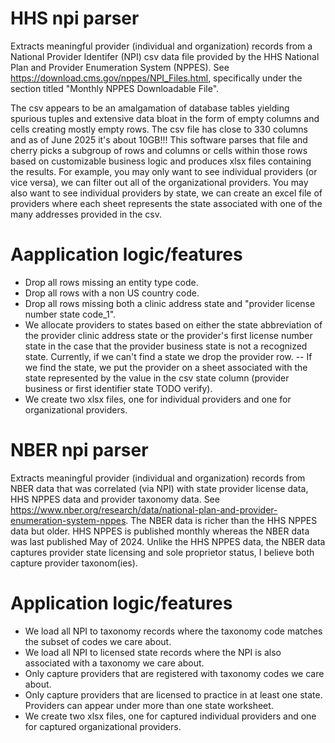 # HHS npi parser
Extracts meaningful provider (individual and organization) records from a National Provider Identifer (NPI) csv data file provided by the HHS National Plan and Provider Enumeration System (NPPES). See https://download.cms.gov/nppes/NPI_Files.html, specifically under the section titled "Monthly NPPES Downloadable File".

The csv appears to be an amalgamation of database tables yielding spurious tuples and extensive data bloat in the form of empty columns and cells creating mostly empty rows.  The csv file has close to 330 columns and as of June 2025 it's about 10GB!!! This software parses that file and cherry picks a subgroup of rows and columns or cells within those rows based on customizable business logic and produces xlsx files containing the results.
For example, you may only want to see individual providers (or vice versa), we can filter out all of the organizational providers.  You may also want to see individual providers by state, we can create an excel file of providers where each sheet represents the state associated with one of the many addresses provided in the csv.

Aapplication logic/features
===========================================
- Drop all rows missing an entity type code.
- Drop all rows with a non US country code.
- Drop all rows missing both a clinic address state and "provider license number state code_1".
- We allocate providers to states based on either the state abbreviation of the provider clinic address state or the provider's first license number state in the case that the provider business state is not a recognized state.  Currently, if we can't find a state we drop the provider row.
-- If we find the state, we put the provider on a sheet associated with the state represented by the value in the csv state column (provider business or first identifier state TODO verify).
- We create two xlsx files, one for individual providers and one for organizational providers.

# NBER npi parser
Extracts meaningful provider (individual and organization) records from NBER data that was correlated (via NPI) with state provider license data, HHS NPPES data and provider taxonomy data.  See https://www.nber.org/research/data/national-plan-and-provider-enumeration-system-nppes.
The NBER data is richer than the HHS NPPES data but older.  HHS NPPES is published monthly whereas the NBER data was last published May of 2024.  Unlike the HHS NPPES data, the NBER data captures provider state licensing and sole proprietor status, I believe both capture provider taxonom(ies).

Application logic/features
===========================================
- We load all NPI to taxonomy records where the taxonomy code matches the subset of codes we care about.
- We load all NPI to licensed state records where the NPI is also associated with a taxonomy we care about.
- Only capture providers that are registered with taxonomy codes we care about.
- Only capture providers that are licensed to practice in at least one state.  Providers can appear under more than one state worksheet.
- We create two xlsx files, one for captured individual providers and one for captured organizational providers.
